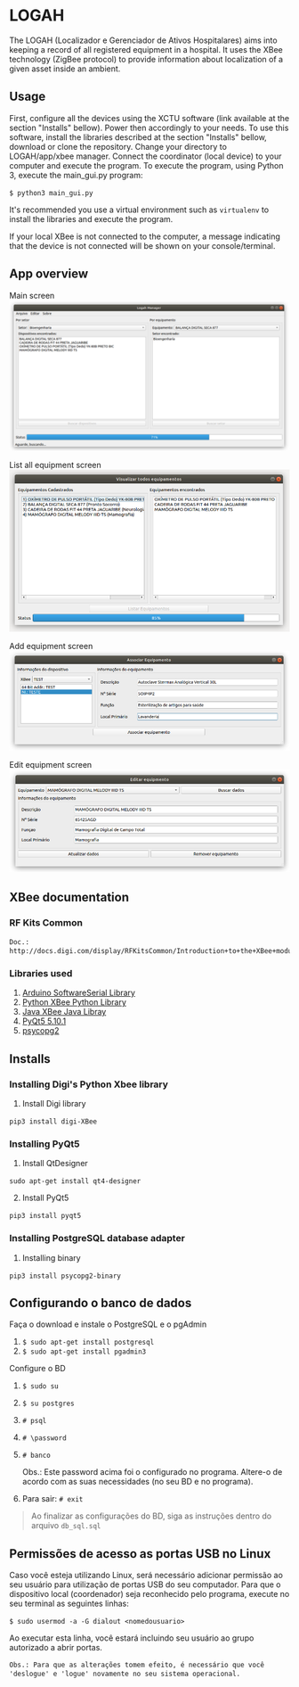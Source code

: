 # LOGAH
The LOGAH (Localizador e Gerenciador de Ativos Hospitalares) aims into keeping a record of all
registered equipment in a hospital. It uses the XBee technology (ZigBee protocol) to provide information about
localization of a given asset inside an ambient.
## Usage
First, configure all the devices using the XCTU software (link available at the section "Installs" bellow). Power then accordingly to your needs.
To use this software, install the libraries described at the section "Installs" bellow, download or clone the repository. Change your directory to LOGAH/app/xbee manager. Connect the coordinator (local device) to your computer and execute the program.
To execute the program, using Python 3, execute the main_gui.py program:

`$ python3 main_gui.py`

It's recommended you use a virtual environment such as `virtualenv` to install the libraries
and execute the program.

If your local XBee is not connected to the computer, a message indicating that the device is not connected will be shown on your console/terminal.
## App overview

Main screen
![app image](app/img/main_window.png "LOGAH's search equipment screen")

List all equipment screen
![app image](app/img/list_window.png "List equipment screen")

Add equipment screen
![app image](app/img/associate_equipment_window.png "Add equipment screen")

Edit equipment screen
![app image](app/img/edit_equipment.png "Add equipment screen")

## XBee documentation
### RF Kits Common
    Doc.: http://docs.digi.com/display/RFKitsCommon/Introduction+to+the+XBee+modules
### Libraries used
 1. [Arduino SoftwareSerial Library](https://www.arduino.cc/en/Reference/SoftwareSerial)
 1. [Python XBee Python Library](http://xbplib.readthedocs.io/en/latest/)
 1. [Java XBee Java Libray](https://www.digi.com/resources/documentation/digidocs/90001438/#concepts/c_90001438.htm%3FTocPath%3D_____1)
 1. [PyQt5 5.10.1](http://pyqt.sourceforge.net/Docs/PyQt5/)
 1. [psycopg2](https://wiki.postgresql.org/wiki/Psycopg2)


## Installs
### Installing Digi's Python Xbee library

  1. Install Digi library

  `pip3 install digi-XBee`

### Installing PyQt5

  1. Install QtDesigner

  `sudo apt-get install qt4-designer`

  2. Install PyQt5

   `pip3 install pyqt5`

### Installing PostgreSQL database adapter
  1. Installing binary

  `pip3 install psycopg2-binary`

## Configurando o banco de dados

Faça o download e instale o PostgreSQL e o pgAdmin

1. `$ sudo apt-get install postgresql`
1. `$ sudo apt-get install pgadmin3`

Configure o BD

1. `$ sudo su`
1. `$ su postgres`
1. `# psql`
1. `# \password`
1. `# banco`

    Obs.: Este password acima foi o configurado no programa. Altere-o de acordo com as suas necessidades (no seu BD e no programa).

1. Para sair: `# exit`

> Ao finalizar as configurações do BD, siga as instruções dentro do arquivo `db_sql.sql`

## Permissões de acesso as portas USB no Linux

Caso você esteja utilizando Linux, será necessário adicionar permissão ao seu usuário para utilização de portas USB do seu computador.
Para que o dispositivo local (coordenador) seja reconhecido pelo programa, execute no seu terminal as seguintes linhas:

  `$ sudo usermod -a -G dialout <nomedousuario>`

Ao executar esta linha, você estará incluindo seu usuário ao grupo autorizado a abrir portas.

    Obs.: Para que as alterações tomem efeito, é necessário que você 'deslogue' e 'logue' novamente no seu sistema operacional.
